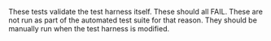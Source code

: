 These tests validate the test harness itself. These should all FAIL. These are
not run as part of the automated test suite for that reason. They should be
manually run when the test harness is modified.
